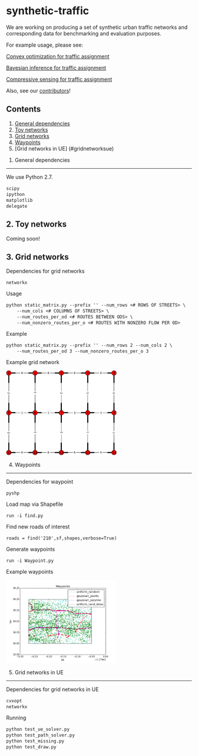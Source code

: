 synthetic-traffic
=================

We are working on producing a set of synthetic urban traffic networks and corresponding data for benchmarking and evaluation purposes.

For example usage, please see:

[Convex optimization for traffic assignment](https://github.com/cathywu/traffic-estimation)

[Bayesian inference for traffic assignment](https://github.com/cathywu/traffic-estimation-bayesian)

[Compressive sensing for traffic assignment](https://github.com/pcmoritz/traffic-project)

Also, see our [contributors](AUTHORS.md)!

Contents
--------
1. [General dependencies](#generaldependencies)
2. [Toy networks](#toynetworks)
3. [Grid networks](#gridnetworks)
4. [Waypoints](#waypoints)
5. [Grid networks in UE] (#gridnetworksue)

<a name="generaldependencies"></a>
1. General dependencies
-------------------
    
We use Python 2.7.

    scipy
    ipython
    matplotlib
    delegate
    
<a name="toynetworks"></a>
2. Toy networks
------------

Coming soon!

<a name="gridnetworks"></a>
3. Grid networks
-------------

Dependencies for grid networks

    networkx

Usage

    python static_matrix.py --prefix '' --num_rows <# ROWS OF STREETS> \
        --num_cols <# COLUMNS OF STREETS> \
        --num_routes_per_od <# ROUTES BETWEEN ODS> \
        --num_nonzero_routes_per_o <# ROUTES WITH NONZERO FLOW PER OD>

Example

    python static_matrix.py --prefix '' --num_rows 2 --num_cols 2 \
        --num_routes_per_od 3 --num_nonzero_routes_per_o 3

Example grid network

<img src="figures/grid_network.pdf" alt="Example grid network" width=300px />

<a name="waypoints"></a>

4. Waypoints
---------

Dependencies for waypoint

    pyshp

Load map via Shapefile

    run -i find.py

Find new roads of interest

    roads = find('210',sf,shapes,verbose=True)

Generate waypoints

    run -i Waypoint.py

Example waypoints

<img src="figures/waypoints.png" alt="Example waypoints" width=300px />


5. Grid networks in UE
-------------

Dependencies for grid networks in UE

    cvxopt
    networkx

Running 
    
    python test_ue_solver.py
    python test_path_solver.py
    python test_missing.py
    python test_draw.py

    
